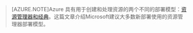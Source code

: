 > [AZURE.NOTE]Azure 具有用于创建和处理资源的两个不同的部署模型：[资源管理器和经典](/documentation/articles/resource-manager-deployment-model)。这篇文章介绍Microsoft建议大多数新部署使用的资源管理器部署模型。

<!---HONumber=79-->